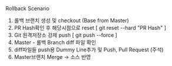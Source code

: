 Rollback Scenario

1. 롤백 브랜치 생성 및 checkout (Base from Master) 
2. PR Hash확인 후 해당시점으로 reset [ git reset --hard "PR Hash" ]
3. Git 원격저장소 강제 push [ git push --force ]
4. Master - 롤백 Branch diff 파일 확인
5. diff파일들 push용 Dummy Line추가 및 Push, Pull Request (주석)
6. Master브랜치 Merge -> 소스 반영
